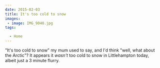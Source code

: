 ```yaml
---
date: 2015-02-03
title: It's too cold to snow
images: 
 - image: IMG_9048.jpg
tags:

  - Home
---
```

"It's too cold to snow" my mum used to say, and I'd think "well, what about the Arctic"? It appears it _wasn't_ too cold to snow in Littlehampton today, albeit just a 3 minute flurry. 